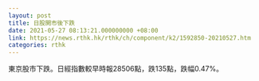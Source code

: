 ```yaml
---
layout: post
title: 日股開市後下跌
date: 2021-05-27 08:13:21.000000000 +08:00
link: https://news.rthk.hk/rthk/ch/component/k2/1592850-20210527.htm
categories: rthk
---
```


東京股市下跌。日經指數較早時報28506點，跌135點，跌幅0.47%。

